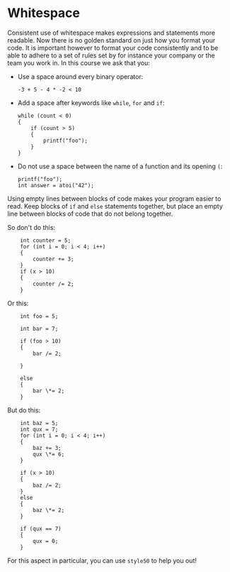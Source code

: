 # Whitespace

Consistent use of whitespace makes expressions and statements more readable. Now there is no golden standard on just how you format your code. It is important however to format your code consistently and to be able to adhere to a set of rules set by for instance your company or the team you work in. In this course we ask that you:

-   Use a space around every binary operator:

		-3 + 5 - 4 * -2 < 10

-   Add a space after keywords like `while`, `for` and `if`:

		while (count < 0)
		{
			if (count > 5)
			{
				printf("foo");
			}
		}

-   Do not use a space between the name of a function and its opening `(`:

		printf("foo");
		int answer = atoi("42");

Using empty lines between blocks of code makes your program easier to read. Keep blocks of `if` and `else` statements together, but place an empty line between blocks of code that do not belong together.

So don't do this:

		int counter = 5;
		for (int i = 0; i < 4; i++)
		{
			counter += 3;
		}
		if (x > 10)
		{
			counter /= 2;
		}

Or this:

		int foo = 5;

		int bar = 7;

		if (foo > 10)
		{
			bar /= 2;

		}

		else
		{
			bar \*= 2;
		}

But do this:

		int baz = 5;
		int qux = 7;
		for (int i = 0; i < 4; i++)
		{
			baz += 3;
			qux \*= 6;
		}

		if (x > 10)
		{
			baz /= 2;
		}
		else
		{
			baz \*= 2;
		}

		if (qux == 7)
		{
			qux = 0;
		}

For this aspect in particular, you can use `style50` to help you out!
